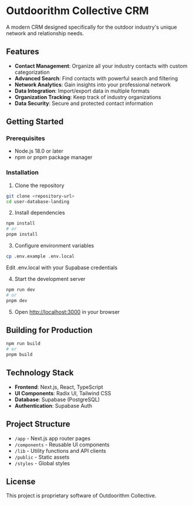 # Outdoorithm Collective CRM

A modern CRM designed specifically for the outdoor industry's unique network and relationship needs.

## Features

- **Contact Management**: Organize all your industry contacts with custom categorization
- **Advanced Search**: Find contacts with powerful search and filtering
- **Network Analytics**: Gain insights into your professional network
- **Data Integration**: Import/export data in multiple formats
- **Organization Tracking**: Keep track of industry organizations
- **Data Security**: Secure and protected contact information

## Getting Started

### Prerequisites

- Node.js 18.0 or later
- npm or pnpm package manager

### Installation

1. Clone the repository
```bash
git clone <repository-url>
cd user-database-landing
```

2. Install dependencies
```bash
npm install
# or
pnpm install
```

3. Configure environment variables
```bash
cp .env.example .env.local
```
Edit .env.local with your Supabase credentials

4. Start the development server
```bash
npm run dev
# or
pnpm dev
```

5. Open [http://localhost:3000](http://localhost:3000) in your browser

## Building for Production

```bash
npm run build
# or
pnpm build
```

## Technology Stack

- **Frontend**: Next.js, React, TypeScript
- **UI Components**: Radix UI, Tailwind CSS
- **Database**: Supabase (PostgreSQL)
- **Authentication**: Supabase Auth

## Project Structure

- `/app` - Next.js app router pages
- `/components` - Reusable UI components
- `/lib` - Utility functions and API clients
- `/public` - Static assets
- `/styles` - Global styles

## License

This project is proprietary software of Outdoorithm Collective. 